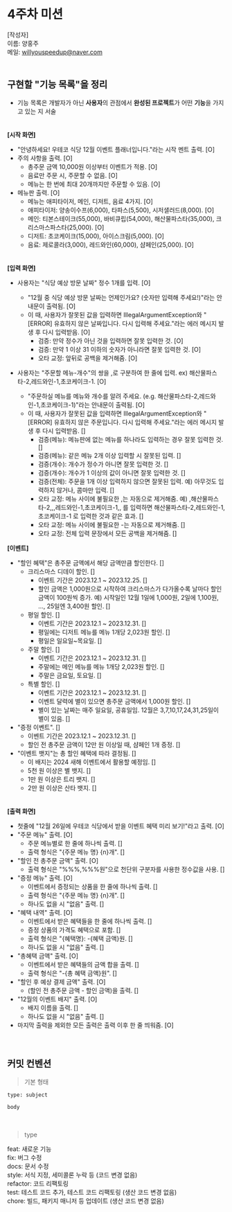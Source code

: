 # 4주차 미션

[작성자]　   
이름: 양홍주   
메일: willyouspeedup@naver.com　   
　   

## 구현할 "기능 목록"을 정리
- 기능 목록은 개발자가 아닌 **사용자**의 관점에서 **완성된 프로젝트**가 어떤 **기능**을 가지고 있는 지 서술

　   
**[시작 화면]**
- "안녕하세요! 우테코 식당 12월 이벤트 플래너입니다."라는 시작 멘트 출력.  [O]
- 주의 사항을 출력.  [O]
    - 총주문 금액 10,000원 이상부터 이벤트가 적용.  [O]
    - 음료만 주문 시, 주문할 수 없음.  [O]
    - 메뉴는 한 번에 최대 20개까지만 주문할 수 있음.  [O]
- 메뉴판 출력. [O]
  - 메뉴는 애피타이저, 메인, 디저트, 음료 4가지. [O]
  - 애피타이저: 양송이수프(6,000), 타파스(5,500), 시저샐러드(8,000). [O]
  - 메인: 티본스테이크(55,000), 바비큐립(54,000), 해산물파스타(35,000), 크리스마스파스타(25,000). [O]
  - 디저트: 초코케이크(15,000), 아이스크림(5,000). [O]
  - 음료: 제로콜라(3,000), 레드와인(60,000), 샴페인(25,000). [O]

　   
**[입력 화면]**　 
- 사용자는 "식당 예상 방문 날짜" 정수 1개를 입력. [O]
    - "12월 중 식당 예상 방문 날짜는 언제인가요? (숫자만 입력해 주세요!)"라는 안내문이 출력됨. [O]
    - 이 때, 사용자가 잘못된 값을 입력하면 IllegalArgumentException와 "[ERROR] 유효하지 않은 날짜입니다. 다시 입력해 주세요."라는 에러 메시지 발생 후 다시 입력받음. [O]
        - 검증: 만약 정수가 아닌 것을 입력하면 잘못 입력한 것. [O]
        - 검증: 만약 1 이상 31 이하의 숫자가 아니라면 잘못 입력한 것.  [O]
        - 오타 교정: 앞뒤로 공백을 제거해줌. [O]

- 사용자는 "주문할 메뉴-개수"의 쌍을 ,로 구분하여 한 줄에 입력. ex) 해산물파스타-2,레드와인-1,초코케이크-1. [O]
    - "주문하실 메뉴를 메뉴와 개수를 알려 주세요. (e.g. 해산물파스타-2,레드와인-1,초코케이크-1)"라는 안내문이 출력됨. [O]
    - 이 때, 사용자가 잘못된 값을 입력하면 IllegalArgumentException와 "[ERROR] 유효하지 않은 주문입니다. 다시 입력해 주세요."라는 에러 메시지 발생 후 다시 입력받음. []
        - 검증(메뉴): 메뉴판에 없는 메뉴를 하나라도 입력하는 경우 잘못 입력한 것. []
        - 검증(메뉴): 같은 메뉴 2개 이상 입력할 시 잘못된 입력. []
        - 검증(개수): 개수가 정수가 아니면 잘못 입력한 것. []
        - 검증(개수): 개수가 1 이상의 값이 아니면 잘못 입력한 것. []
        - 검증(전체): 주문을 1개 이상 입력하지 않으면 잘못된 입력. 예) 아무것도 입력하지 않거나, 콤마만 입력. []
        - 오타 교정: 메뉴 사이에 불필요한 ,는 자동으로 제거해줌. 예) ,해산물파스타-2,,,레드와인-1,초코케이크-1,, 를 입력하면 해산물파스타-2,레드와인-1,초코케이크-1 로 입력한 것과 같은 효과. []
        - 오타 교정: 메뉴 사이에 불필요한 -는 자동으로 제거해줌. []
        - 오타 교정: 전체 입력 문장에서 모든 공백을 제거해줌. []

    
**[이벤트]**
- "할인 혜택"은 총주문 금액에서 해당 금액만큼 할인한다. []
    - 크리스마스 디데이 할인. []
        - 이벤트 기간은 2023.12.1 ~ 2023.12.25. []
        - 할인 금액은 1,000원으로 시작하여 크리스마스가 다가올수록 날마다 할인 금액이 100원씩 증가. 예) 시작일인 12월 1일에 1,000원, 2일에 1,100원, ..., 25일엔 3,400원 할인. []
    - 평일 할인. []
        - 이벤트 기간은 2023.12.1 ~ 2023.12.31. []
        - 평일에는 디저트 메뉴를 메뉴 1개당 2,023원 할인. []
        - 평일은 일요일~목요일. []
    - 주말 할인. []
        - 이벤트 기간은 2023.12.1 ~ 2023.12.31. []
        - 주말에는 메인 메뉴를 메뉴 1개당 2,023원 할인. []
        - 주말은 금요일, 토요일. []
    - 특별 할인. []
        - 이벤트 기간은 2023.12.1 ~ 2023.12.31. []
        - 이벤트 달력에 별이 있으면 총주문 금액에서 1,000원 할인. []
        - 별이 있는 날짜는 매주 일요일, 공휴일임. 12월은 3,7,10,17,24,31,25일이 별이 있음. []
- "증정 이벤트". []
    - 이벤트 기간은 2023.12.1 ~ 2023.12.31. []
    - 할인 전 총주문 금액이 12만 원 이상일 때, 샴페인 1개 증정. []
- "이벤트 뱃지"는 총 할인 혜택에 따라 결정됨. []
    - 이 배지는 2024 새해 이벤트에서 활용할 예정임. []
    - 5천 원 이상은 별 뱃지. []
    - 1만 원 이상은 트리 뱃지. []
    - 2만 원 이상은 산타 뱃지. []

　   
**[출력 화면]**　
- 첫줄에 "12월 26일에 우테코 식당에서 받을 이벤트 혜택 미리 보기!"라고 출력. [O]
- "주문 메뉴" 출력. [O]
    - 주문 메뉴별로 한 줄에 하나씩 출력. []
    - 출력 형식은 "{주문 메뉴 명} {n}개". []
- "할인 전 총주문 금액" 출력. [O]
    - 출력 형식은 "%%%,%%%원"으로 천단위 구분자를 사용한 정수값을 사용. []
- "증정 메뉴" 출력. [O]
    - 이벤트에서 증정되는 상품을 한 줄에 하나씩 출력. []
    - 출력 형식은 "{주문 메뉴 명} {n}개". []
    - 하나도 없을 시 "없음" 출력. []
- "혜택 내역" 출력. [O]
    - 이벤트에서 받은 혜택들을 한 줄에 하나씩 출력. []
    - 증정 상품의 가격도 혜택으로 포함. []
    - 출력 형식은 "{혜택명}: -{혜택 금액}원. []
    - 하나도 없을 시 "없음" 출력. []
- "총혜택 금액" 출력. [O]
    - 이벤트에서 받은 혜택들의 금액 합을 출력. []
    - 출력 형식은 "-{총 혜택 금액}원". []
- "할인 후 예상 결제 금액" 출력. [O]
    - (할인 전 총주문 금액 - 할인 금액)을 출력. []
- "12월의 이벤트 배지" 출력. [O]
    - 배지 이름을 출력. []
    - 하나도 없을 시 "없음" 출력. []
- 마지막 출력을 제외한 모든 출력은 출력 이후 한 줄 띄워줌. [O]

　   
## 커밋 컨벤션

> 기본 형태
~~~
type: subject

body
~~~
　   
> type

feat: 새로운 기능　   
fix: 버그 수정　   
docs: 문서 수정　   
style: 서식 지정, 세미콜론 누락 등 (코드 변경 없음)　   
refactor: 코드 리팩토링　   
test: 테스트 코드 추가, 테스트 코드 리팩토링 (생산 코드 변경 없음)　   
chore: 빌드, 패키지 매니저 등 업데이트  (생산 코드 변경 없음)　   
　   
